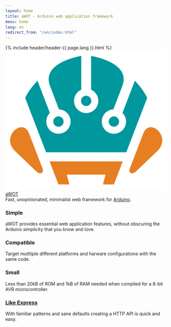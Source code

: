 ```yaml
---
layout: home
title: aWOT - Arduino web application framework
menu: home
lang: en
redirect_from: "/en/index.html"
---
```

<section id="home-content">
  {% include header/header-{{ page.lang }}.html %}
  <div id="overlay"></div>
  <div id="homepage-leftpane" class="pane">
    <img id="logo-img" src="images/logo.png" />
  </div>
  <div id="homepage-rightpane" class="pane">
    <section id="description">
      <div class="awot"><a href="/">aWOT</a></div>
      <span class="description">Fast, unopinionated, minimalist web framework for <a href='https://arduino.cc'>Arduino</a>.
      </span>
    </section>
  </div>
</section>
<section id="intro">

  <div id="boxes" class="clearfix">
    <div id="simplicity">
      <h3>Simple</h3> aWOT provides essential web application features, without obscuring the Arduino simplicity that you know and love.
    </div>
    <div id="compatibile">
      <h3>Compatible</h3>Target mutltiple different platforms and harware configurations with the same code.
    </div>
    <div id="small">
      <h3>Small</h3> Less than 20kB of ROM and 1kB of RAM needed when compiled for a 8-bit AVR microcontroller.
    </div>
    <div id="like-express">
      <h3><a href="https://expressjs.com">Like Express</a></h3> With familiar patterns and sane defaults creating a HTTP API is quick and easy.
    </div>
  </div>
</section>
